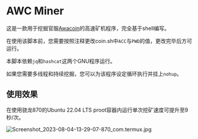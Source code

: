 # AWC Miner

这是一款用于挖掘官服[Awacoin](https://github.com/Hiyoteam/awacoin)的高速矿机程序，完全基于shell编写。    

在使用该脚本前，您需要按照注释更改coin.sh中`ACC`与`PWD`的值，更改完毕后方可运行。  

本脚本依赖`jq`和`hashcat`这两个GNU程序运行。     
    
如果您需要多线程和持续挖掘，您可以为该程序设定循环执行并挂上`nohup`。    

## 使用效果

在使用骁龙870的Ubuntu 22.04 LTS proot容器内运行单次挖矿速度可提升至9秒/次。    
    
![Screenshot_2023-08-04-13-29-07-870_com.termux.jpg](https://s2.loli.net/2023/08/04/dmzXaI6HDl43N1s.jpg)
